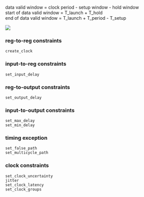 
data valid window = clock period - setup window - hold window<br>
start of data valid window = T_launch + T_hold<br>
end of data valid window = T_launch + T_period - T_setup<br>


![](https://v6.netexam.com/Courses6/Calculating%20Setup%20and%20Hold%20Timing-202201280715380112/mobile/5z7wL3hGpff_80_DX1621_DY986_CX1621_CY986.png)


### reg-to-reg constraints
```
create_clock
```
### input-to-reg constraints
```
set_input_delay
```
### reg-to-output constraints
```
set_output_delay
```
### input-to-output constraints
```
set_max_delay
set_min_delay
```
### timing exception
```
set_false_path
set_multicycle_path
```
### clock constraints
```
set_clock_uncertainty
jitter
set_clock_latency
set_clock_groups
```
